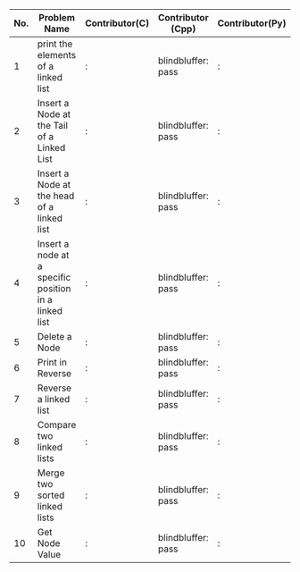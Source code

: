 
|No.|                  Problem Name                        |  Contributor(C)  | Contributor (Cpp) | Contributor(Py) | Contributor(Java) |
|---|------------------------------------------------------|------------------|-------------------|-----------------|-------------------|  
| 1 |print the elements of a linked list                   |            :     |blindbluffer: pass |          :      |Shaurya9619 :pass  |
| 2 |Insert a Node at the Tail of a Linked List            |            :     |blindbluffer: pass |          :      |Shaurya9619 :pass  |
| 3 |Insert a Node at the head of a linked list            |            :     |blindbluffer: pass |          :      |Shaurya9619 :pass  |
| 4 |Insert a node at a specific position in a linked list |            :     |blindbluffer: pass |          :      |            :      |
| 5 |Delete a Node                                         |            :     |blindbluffer: pass |          :      |            :      |
| 6 |Print in Reverse                                      |            :     |blindbluffer: pass |          :      |Shaurya9619 :pass  |
| 7 |Reverse a linked list                                 |            :     |blindbluffer: pass |          :      |            :      |
| 8 |Compare two linked lists                              |            :     |blindbluffer: pass |          :      |            :      |
| 9 |Merge two sorted linked lists                         |            :     |blindbluffer: pass |          :      |            :      |
| 10|Get Node Value                                        |            :     |blindbluffer: pass |          :      |            :      |
